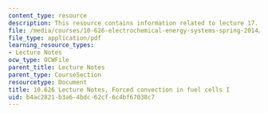 ```yaml
---
content_type: resource
description: This resource contains information related to lecture 17.
file: /media/courses/10-626-electrochemical-energy-systems-spring-2014/b4ac2821b3a64bdc62cf6c4bf67038c7_MIT10_626S14_S11lec17.pdf
file_type: application/pdf
learning_resource_types:
- Lecture Notes
ocw_type: OCWFile
parent_title: Lecture Notes
parent_type: CourseSection
resourcetype: Document
title: 10.626 Lecture Notes, Forced convection in fuel cells I
uid: b4ac2821-b3a6-4bdc-62cf-6c4bf67038c7
---
```

